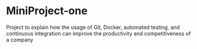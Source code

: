 # MiniProject-one
Project to explain how the usage of Git, Docker, automated testing, and continuous integration can improve the productivity and competitiveness of a company

